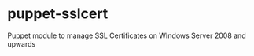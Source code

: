 puppet-sslcert
==============

Puppet module to manage SSL Certificates on WIndows Server 2008 and upwards
